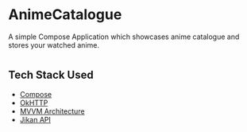 # AnimeCatalogue
A simple Compose Application which showcases anime catalogue and stores your watched anime.

#

## Tech Stack Used
 - [Compose](https://developer.android.com/jetpack/compose)
 - [OkHTTP](https://square.github.io/okhttp/)
 - [MVVM Architecture](https://en.wikipedia.org/wiki/Model%E2%80%93view%E2%80%93viewmodel)
 - [Jikan API](https://docs.api.jikan.moe/)
